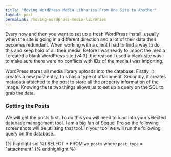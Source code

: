 ```yaml
---
title: "Moving WordPress Media Libraries From One Site to Another"
layout: post
permalink: /moving-wordpress-media-libraries
---
```

Every now and then you want to set up a fresh WordPress install, usually when the site is going in a different direction and a lot of their data then becomes redundant. When working with a client I had to find a way to do this and keep hold of all their media. Before I was ready to import the media I created a blank WordPress site (v4.3), the reason I used a blank site was to make sure there were no conflicts with IDs of the media I was importing.

WordPress stores all media library uploads into the database. Firstly, it creates a new post entry, this has a type of attachment. Secondly, it creates metadata attached to the post to store all the property information of the image. Knowing these two things allows us to set up a query on the SQL to grab the data.

### Getting the Posts
We will get the posts first. To do this you will need to load into your selected database management tool. I am a big fan of Sequel Pro so the following screenshots will be utilising that tool. In your tool we will run the following query on the database..

{% highlight sql %}
SELECT * FROM `wp_posts` where `post_type` = "attachment"
{% endhighlight %}
